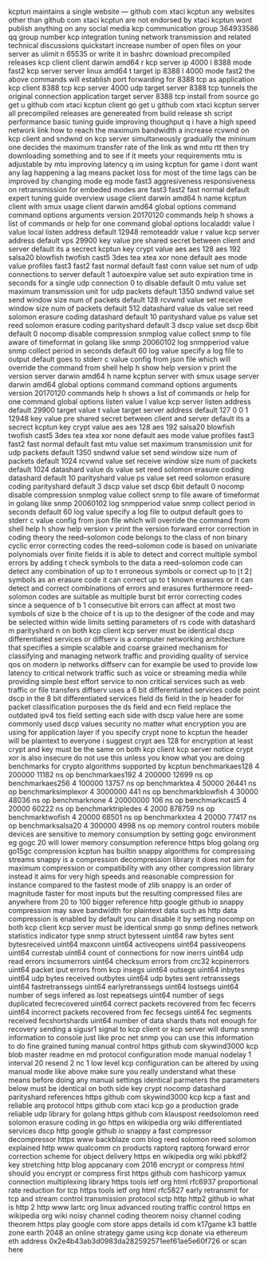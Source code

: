 kcptun maintains a single website — github com xtaci kcptun any websites other than github com xtaci kcptun are not endorsed by xtaci kcptun wont publish anything on any social media kcp communication group 364933586 qq group number kcp integration tuning network transmission and related technical discussions quickstart increase number of open files on your server as ulimit n 65535 or write it in bashrc download precompiled releases kcp client client darwin amd64 r kcp server ip 4000 l 8388 mode fast2 kcp server server linux amd64 t target ip 8388 l 4000 mode fast2 the above commands will establish port forwarding for 8388 tcp as application kcp client 8388 tcp kcp server 4000 udp target server 8388 tcp tunnels the original connection application target server 8388 tcp install from source go get u github com xtaci kcptun client go get u github com xtaci kcptun server all precompiled releases are genereated from build release sh script performance basic tuning guide improving thoughput q i have a high speed network link how to reach the maximum bandwidth a increase rcvwnd on kcp client and sndwnd on kcp server simultaneously gradually the mininum one decides the maximum transfer rate of the link as wnd mtu rtt then try downloading something and to see if it meets your requirements mtu is adjustable by mtu improving latency q im using kcptun for game i dont want any lag happening a lag means packet loss for most of the time lags can be improved by changing mode eg mode fast3 aggresiveness responsiveness on retransmission for embeded modes are fast3 fast2 fast normal default expert tuning guide overview usage client darwin amd64 h name kcptun client with smux usage client darwin amd64 global options command command options arguments version 20170120 commands help h shows a list of commands or help for one command global options localaddr value l value local listen address default 12948 remoteaddr value r value kcp server address default vps 29900 key value pre shared secret between client and server default its a secrect kcptun key crypt value aes aes 128 aes 192 salsa20 blowfish twofish cast5 3des tea xtea xor none default aes mode value profiles fast3 fast2 fast normal default fast conn value set num of udp connections to server default 1 autoexpire value set auto expiration time in seconds for a single udp connection 0 to disable default 0 mtu value set maximum transmission unit for udp packets default 1350 sndwnd value set send window size num of packets default 128 rcvwnd value set receive window size num of packets default 512 datashard value ds value set reed solomon erasure coding datashard default 10 parityshard value ps value set reed solomon erasure coding parityshard default 3 dscp value set dscp 6bit default 0 nocomp disable compression snmplog value collect snmp to file aware of timeformat in golang like snmp 20060102 log snmpperiod value snmp collect period in seconds default 60 log value specify a log file to output default goes to stderr c value config from json file which will override the command from shell help h show help version v print the version server darwin amd64 h name kcptun server with smux usage server darwin amd64 global options command command options arguments version 20170120 commands help h shows a list of commands or help for one command global options listen value l value kcp server listen address default 29900 target value t value target server address default 127 0 0 1 12948 key value pre shared secret between client and server default its a secrect kcptun key crypt value aes aes 128 aes 192 salsa20 blowfish twofish cast5 3des tea xtea xor none default aes mode value profiles fast3 fast2 fast normal default fast mtu value set maximum transmission unit for udp packets default 1350 sndwnd value set send window size num of packets default 1024 rcvwnd value set receive window size num of packets default 1024 datashard value ds value set reed solomon erasure coding datashard default 10 parityshard value ps value set reed solomon erasure coding parityshard default 3 dscp value set dscp 6bit default 0 nocomp disable compression snmplog value collect snmp to file aware of timeformat in golang like snmp 20060102 log snmpperiod value snmp collect period in seconds default 60 log value specify a log file to output default goes to stderr c value config from json file which will override the command from shell help h show help version v print the version forward error correction in coding theory the reed–solomon code belongs to the class of non binary cyclic error correcting codes the reed–solomon code is based on univariate polynomials over finite fields it is able to detect and correct multiple symbol errors by adding t check symbols to the data a reed–solomon code can detect any combination of up to t erroneous symbols or correct up to ⌊t 2⌋ symbols as an erasure code it can correct up to t known erasures or it can detect and correct combinations of errors and erasures furthermore reed–solomon codes are suitable as multiple burst bit error correcting codes since a sequence of b 1 consecutive bit errors can affect at most two symbols of size b the choice of t is up to the designer of the code and may be selected within wide limits setting parameters of rs code with datashard m parityshard n on both kcp client kcp server must be identical dscp differentiated services or diffserv is a computer networking architecture that specifies a simple scalable and coarse grained mechanism for classifying and managing network traffic and providing quality of service qos on modern ip networks diffserv can for example be used to provide low latency to critical network traffic such as voice or streaming media while providing simple best effort service to non critical services such as web traffic or file transfers diffserv uses a 6 bit differentiated services code point dscp in the 8 bit differentiated services field ds field in the ip header for packet classification purposes the ds field and ecn field replace the outdated ipv4 tos field setting each side with dscp value here are some commonly used dscp values security no matter what encryption you are using for application layer if you specify crypt none to kcptun the header will be plaintext to everyone i suggest crypt aes 128 for encryption at least crypt and key must be the same on both kcp client kcp server notice crypt xor is also insecure do not use this unless you know what you are doing benchmarks for crypto algorithms supported by kcptun benchmarkaes128 4 200000 11182 ns op benchmarkaes192 4 200000 12699 ns op benchmarkaes256 4 100000 13757 ns op benchmarktea 4 50000 26441 ns op benchmarksimplexor 4 3000000 441 ns op benchmarkblowfish 4 30000 48036 ns op benchmarknone 4 20000000 106 ns op benchmarkcast5 4 20000 60222 ns op benchmarktripledes 4 2000 878759 ns op benchmarktwofish 4 20000 68501 ns op benchmarkxtea 4 20000 77417 ns op benchmarksalsa20 4 300000 4998 ns op memory control routers mobile devices are sensitive to memory consumption by setting gogc environment eg gogc 20 will lower memory consumption reference https blog golang org go15gc compression kcptun has builtin snappy algorithms for compressing streams snappy is a compression decompression library it does not aim for maximum compression or compatibility with any other compression library instead it aims for very high speeds and reasonable compression for instance compared to the fastest mode of zlib snappy is an order of magnitude faster for most inputs but the resulting compressed files are anywhere from 20 to 100 bigger reference http google github io snappy compression may save bandwidth for plaintext data such as http data compression is enabled by default you can disable it by setting nocomp on both kcp client kcp server must be identical snmp go snmp defines network statistics indicator type snmp struct bytessent uint64 raw bytes sent bytesreceived uint64 maxconn uint64 activeopens uint64 passiveopens uint64 currestab uint64 count of connections for now inerrs uint64 udp read errors incsumerrors uint64 checksum errors from crc32 kcpinerrors uint64 packet iput errors from kcp insegs uint64 outsegs uint64 inbytes uint64 udp bytes received outbytes uint64 udp bytes sent retranssegs uint64 fastretranssegs uint64 earlyretranssegs uint64 lostsegs uint64 number of segs infered as lost repeatsegs uint64 number of segs duplicated fecrecovered uint64 correct packets recovered from fec fecerrs uint64 incorrect packets recovered from fec fecsegs uint64 fec segments received fecshortshards uint64 number of data shards thats not enough for recovery sending a sigusr1 signal to kcp client or kcp server will dump snmp information to console just like proc net snmp you can use this information to do fine grained tuning manual control https github com skywind3000 kcp blob master readme en md protocol configuration mode manual nodelay 1 interval 20 resend 2 nc 1 low level kcp configuration can be altered by using manual mode like above make sure you really understand what these means before doing any manual settings identical parmeters the parameters below must be identical on both side key crypt nocomp datashard parityshard references https github com skywind3000 kcp kcp a fast and reliable arq protocol https github com xtaci kcp go a production grade reliable udp library for golang https github com klauspost reedsolomon reed solomon erasure coding in go https en wikipedia org wiki differentiated services dscp http google github io snappy a fast compressor decompressor https www backblaze com blog reed solomon reed solomon explained http www qualcomm cn products raptorq raptorq forward error correction scheme for object delivery https en wikipedia org wiki pbkdf2 key stretching http blog appcanary com 2016 encrypt or compress html should you encrypt or compress first https github com hashicorp yamux connection multiplexing library https tools ietf org html rfc6937 proportional rate reduction for tcp https tools ietf org html rfc5827 early retransmit for tcp and stream control transmission protocol sctp http http2 github io what is http 2 http www lartc org linux advanced routing traffic control https en wikipedia org wiki noisy channel coding theorem noisy channel coding theorem https play google com store apps details id com k17game k3 battle zone earth 2048 an online strategy game using kcp donate via ethereum eth address 0x2e4b43ab3d0983da282592571eef61ae5e60f726 or scan here